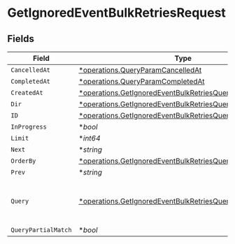 # GetIgnoredEventBulkRetriesRequest


## Fields

| Field                                                                                                                                 | Type                                                                                                                                  | Required                                                                                                                              | Description                                                                                                                           |
| ------------------------------------------------------------------------------------------------------------------------------------- | ------------------------------------------------------------------------------------------------------------------------------------- | ------------------------------------------------------------------------------------------------------------------------------------- | ------------------------------------------------------------------------------------------------------------------------------------- |
| `CancelledAt`                                                                                                                         | [*operations.QueryParamCancelledAt](../../models/operations/queryparamcancelledat.md)                                                 | :heavy_minus_sign:                                                                                                                    | N/A                                                                                                                                   |
| `CompletedAt`                                                                                                                         | [*operations.QueryParamCompletedAt](../../models/operations/queryparamcompletedat.md)                                                 | :heavy_minus_sign:                                                                                                                    | N/A                                                                                                                                   |
| `CreatedAt`                                                                                                                           | [*operations.GetIgnoredEventBulkRetriesQueryParamCreatedAt](../../models/operations/getignoredeventbulkretriesqueryparamcreatedat.md) | :heavy_minus_sign:                                                                                                                    | N/A                                                                                                                                   |
| `Dir`                                                                                                                                 | [*operations.GetIgnoredEventBulkRetriesQueryParamDir](../../models/operations/getignoredeventbulkretriesqueryparamdir.md)             | :heavy_minus_sign:                                                                                                                    | N/A                                                                                                                                   |
| `ID`                                                                                                                                  | [*operations.GetIgnoredEventBulkRetriesQueryParamID](../../models/operations/getignoredeventbulkretriesqueryparamid.md)               | :heavy_minus_sign:                                                                                                                    | N/A                                                                                                                                   |
| `InProgress`                                                                                                                          | **bool*                                                                                                                               | :heavy_minus_sign:                                                                                                                    | N/A                                                                                                                                   |
| `Limit`                                                                                                                               | **int64*                                                                                                                              | :heavy_minus_sign:                                                                                                                    | N/A                                                                                                                                   |
| `Next`                                                                                                                                | **string*                                                                                                                             | :heavy_minus_sign:                                                                                                                    | N/A                                                                                                                                   |
| `OrderBy`                                                                                                                             | [*operations.GetIgnoredEventBulkRetriesQueryParamOrderBy](../../models/operations/getignoredeventbulkretriesqueryparamorderby.md)     | :heavy_minus_sign:                                                                                                                    | N/A                                                                                                                                   |
| `Prev`                                                                                                                                | **string*                                                                                                                             | :heavy_minus_sign:                                                                                                                    | N/A                                                                                                                                   |
| `Query`                                                                                                                               | [*operations.GetIgnoredEventBulkRetriesQueryParamQuery](../../models/operations/getignoredeventbulkretriesqueryparamquery.md)         | :heavy_minus_sign:                                                                                                                    | Filter by the bulk retry ignored event query object                                                                                   |
| `QueryPartialMatch`                                                                                                                   | **bool*                                                                                                                               | :heavy_minus_sign:                                                                                                                    | N/A                                                                                                                                   |